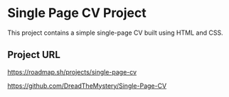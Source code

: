# Single Page CV Project

This project contains a simple single-page CV built using HTML and CSS.

## Project URL
https://roadmap.sh/projects/single-page-cv


https://github.com/DreadTheMystery/Single-Page-CV
